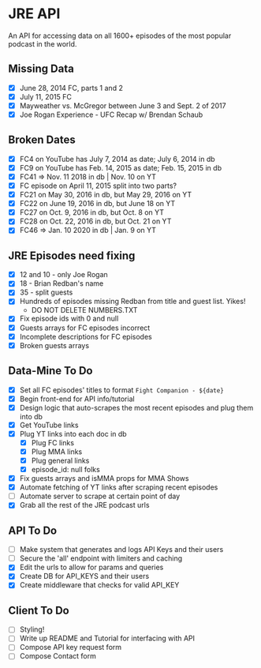 # JRE API

An API for accessing data on all 1600+ episodes of the most popular podcast in the world.

## Missing Data

- [x] June 28, 2014 FC, parts 1 and 2
- [x] July 11, 2015 FC
- [x] Mayweather vs. McGregor between June 3 and Sept. 2 of 2017
- [x] Joe Rogan Experience - UFC Recap w/ Brendan Schaub

## Broken Dates

- [x] FC4 on YouTube has July 7, 2014 as date; July 6, 2014 in db
- [x] FC9 on YouTube has Feb. 14, 2015 as date; Feb. 15, 2015 in db
- [x] FC41 => Nov. 11 2018 in db | Nov. 10 on YT
- [x] FC episode on April 11, 2015 split into two parts?
- [x] FC21 on May 30, 2016 in db, but May 29, 2016 on YT
- [x] FC22 on June 19, 2016 in db, but June 18 on YT
- [x] FC27 on Oct. 9, 2016 in db, but Oct. 8 on YT
- [x] FC28 on Oct. 22, 2016 in db, but Oct. 21 on YT
- [x] FC46 => Jan. 10 2020 in db | Jan. 9 on YT

## JRE Episodes need fixing

- [x] 12 and 10 - only Joe Rogan
- [x] 18 - Brian Redban's name
- [x] 35 - split guests
- [x] Hundreds of episodes missing Redban from title and guest list. Yikes!
  - DO NOT DELETE NUMBERS.TXT
- [x] Fix episode ids with 0 and null
- [x] Guests arrays for FC episodes incorrect
- [x] Incomplete descriptions for FC episodes
- [x] Broken guests arrays

## Data-Mine To Do

- [x] Set all FC episodes' titles to format `Fight Companion - ${date}`
- [x] Begin front-end for API info/tutorial
- [x] Design logic that auto-scrapes the most recent episodes and plug them into db
- [x] Get YouTube links
- [x] Plug YT links into each doc in db
  - [x] Plug FC links
  - [x] Plug MMA links
  - [x] Plug general links
  - [x] episode_id: null folks
- [x] Fix guests arrays and isMMA props for MMA Shows
- [x] Automate fetching of YT links after scraping recent episodes
- [ ] Automate server to scrape at certain point of day
- [x] Grab all the rest of the JRE podcast urls

## API To Do

- [ ] Make system that generates and logs API Keys and their users
- [ ] Secure the 'all' endpoint with limiters and caching
- [x] Edit the urls to allow for params and queries
- [x] Create DB for API_KEYS and their users
- [x] Create middleware that checks for valid API_KEY

## Client To Do

- [ ] Styling!
- [ ] Write up README and Tutorial for interfacing with API
- [ ] Compose API key request form
- [ ] Compose Contact form
